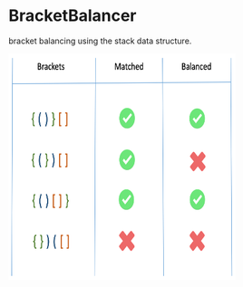 # BracketBalancer

bracket balancing using the stack data structure.

<img src="bracket/stack-().png" alt="Bracket Stack" width="400" height="400">
